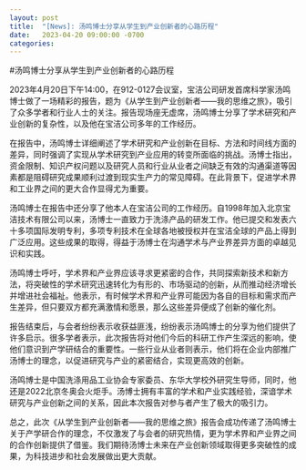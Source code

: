 ```yaml
---
layout: post
title:  "[News]: 汤鸣博士分享从学生到产业创新者的心路历程"
date:   2023-04-20 09:00:00 -0700
categories: 
---
```


#汤鸣博士分享从学生到产业创新者的心路历程

2023年4月20日下午14:00，在912-0127会议室，宝洁公司研发首席科学家汤鸣博士做了一场精彩的报告，题为《从学生到产业创新者——我的思维之旅》，吸引了众多学者和行业人士的关注。报告现场座无虚席，汤鸣博士分享了学术研究和产业创新的复杂性，以及他在宝洁公司多年的工作经历。

在报告中，汤鸣博士详细阐述了学术研究和产业创新在目标、方法和时间线方面的差异，同时强调了实现从学术研究到产业应用的转变所面临的挑战。汤博士指出，资金限制、知识产权问题以及研究人员和行业从业者之间缺乏有效的沟通渠道等因素都是阻碍研究成果顺利过渡到现实生产力的常见障碍。在此背景下，促进学术界和工业界之间的更大合作显得尤为重要。

汤鸣博士在报告中还分享了他本人在宝洁公司的工作经历。自1998年加入北京宝洁技术有限公司以来，汤博士一直致力于洗涤产品的研发工作。他已提交和发表六十多项国际发明专利，多项专利技术在全球各地被授权并在宝洁全球的产品上得到广泛应用。这些成果的取得，得益于汤博士在沟通学术与产业界差异方面的卓越见识和实践。

汤鸣博士呼吁，学术界和产业界应该寻求更紧密的合作，共同探索新技术和新方法，将突破性的学术研究迅速转化为有形的、市场驱动的创新，从而推动经济增长并增进社会福祉。他表示，有时候学术界和产业界可能因为各自的目标和需求而产生差异，但只要双方都充满激情和愿景，那么这些差异便成了创新的催化剂。

报告结束后，与会者纷纷表示收获益匪浅，纷纷表示汤鸣博士的分享为他们提供了许多启示。很多学者表示，此次报告将对他们今后的科研工作产生深远的影响，使他们意识到产学研结合的重要性。一些行业从业者则表示，他们将在企业内部推广汤博士的理念，以促进研究与产业的紧密结合，实现更高效的创新。

汤鸣博士是中国洗涤用品工业协会专家委员、东华大学校外研究生导师，同时，他还是2022北京冬奥会火炬手。汤博士拥有丰富的学术和产业实践经验，深谙学术研究与产业创新之间的关系，因此本次报告对参与者产生了极大的吸引力。

总之，此次《从学生到产业创新者——我的思维之旅》报告会成功传递了汤鸣博士关于产学研合作的理念，不仅激发了与会者的研究热情，更为学术界和产业界之间的合作创新提供了借鉴。我们期待汤博士未来在产业创新领域取得更多突破性的成果，为科技进步和社会发展做出更大贡献。
